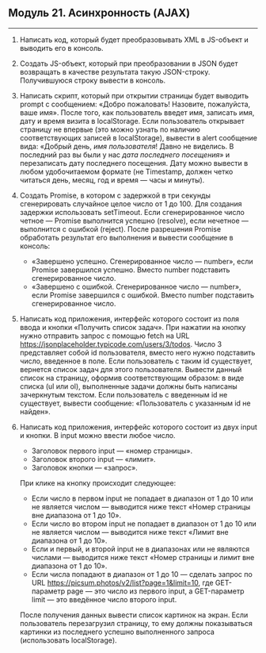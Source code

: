 ## Модуль 21. Асинхронность (AJAX)
---
1. Написать код, который будет преобразовывать XML в JS-объект и выводить его в консоль.
2. Создать JS-объект, который при преобразовании в JSON будет возвращать в качестве результата такую JSON-строку. Получившуюся строку вывести в консоль.
3. Написать скрипт, который при открытии страницы будет выводить prompt с сообщением: «Добро пожаловать! Назовите, пожалуйста, ваше имя». После того, как пользователь введет имя, записать имя, дату и время визита в localStorage. Если пользователь открывает страницу не впервые (это можно узнать по наличию соответствующих записей в localStorage), вывести в alert сообщение вида: «Добрый день, *имя пользователя*! Давно не виделись. В последний раз вы были у нас *дата последнего посещения*» и перезаписать дату последнего посещения. Дату можно вывести в любом удобочитаемом формате (не Timestamp, должен четко читаться день, месяц, год и время — часы и минуты).
4. Создать Promise, в котором c задержкой в три секунды сгенерировать случайное целое число от 1 до 100. Для создания задержки использовать setTimeout. Если сгенерированное число четное — Promise выполнится успешно (resolve), если нечетное — выполнится с ошибкой (reject). После разрешения Promise обработать результат его выполнения и вывести сообщение в консоль:

   - «Завершено успешно. Сгенерированное число — number», если Promise завершился успешно. Вместо number подставить сгенерированное число.
   - «Завершено с ошибкой. Сгенерированное число — number», если Promise завершился с ошибкой. Вместо number подставить сгенерированное число.

5. Написать код приложения, интерфейс которого состоит из поля ввода и кнопки «Получить список задач». При нажатии на кнопку нужно отправить запрос с помощью fetch на URL https://jsonplaceholder.typicode.com/users/3/todos. Число 3 представляет собой id пользователя, вместо него нужно подставить число, введенное в поле. Если пользователь с таким id существует, вернется список задач для этого пользователя. Вывести данный список на страницу, оформив соответствующим образом: в виде списка (ul или ol), выполненные задачи должны быть написаны зачеркнутым текстом. Если пользователь с введенным id не существует, вывести сообщение: «Пользователь с указанным id не найден».
6. Написать код приложения, интерфейс которого состоит из двух input и кнопки. В input можно ввести любое число.

   - Заголовок первого input — «номер страницы».
   - Заголовок второго input — «лимит».
   - Заголовок кнопки — «запрос».

   При клике на кнопку происходит следующее:

   - Если число в первом input не попадает в диапазон от 1 до 10 или не является числом — выводится ниже текст «Номер страницы вне диапазона от 1 до 10».
   - Если число во втором input не попадает в диапазон от 1 до 10 или не является числом — выводится ниже текст «Лимит вне диапазона от 1 до 10».
   - Если и первый, и второй input не в диапазонах или не являются числами — выводится ниже текст «Номер страницы и лимит вне диапазона от 1 до 10».
   - Если числа попадают в диапазон от 1 до 10 — сделать запрос по URL https://picsum.photos/v2/list?page=1&limit=10, где GET-параметр page — это число из первого input, а GET-параметр limit — это введённое число второго input. 
    
   После получения данных вывести список картинок на экран. Если пользователь перезагрузил страницу, то ему должны показываться картинки из последнего успешно выполненного запроса (использовать localStorage).